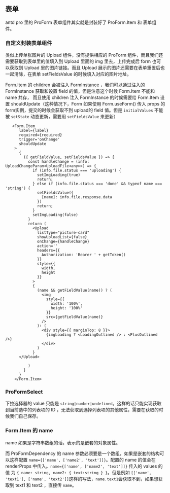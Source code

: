 ## 表单

antd pro 里的 ProForm 表单组件其实就是封装好了 ProForm.Item 和 表单组件。

### 自定义封装表单组件

类似上传单张图片的 Upload 组件，没有提供相应的 ProForm 组件，而且我们还需要获取到表单里的值填入到 Upload 里面的 img 里去，上传完成后 form 也可以获取到 Upload 里的图片链接。而且 Upload 展示的图片还需要在表单重置后也一起清除，在表单 setFieldsValue 的时候填入对应的图片地址。

Form.Item 的 children 会被注入 FormInstance ，我们可以通过注入的 FormInstance 获取和设置 field 的值，但是注意这个时候 Form.Item 不能和 name 共存， 而且使用 children 注入 FormInstance  的时候需要给 Form.Item 设置 shouldUpdate（这种情况下，Form 如果使用 Form.useForm() 传入 props 的 form实例，提交的时候会获取不到 upload的 field 值。但是 `initialValues` 不能被 `setState` 动态更新，需要用 `setFieldsValue` 来更新）

```tsx
   <Form.Item
      label={label}
      required={required}
      trigger='onChange'
      shouldUpdate
    >
      {
        ({ getFieldValue, setFieldsValue }) => {
          const handleChange = (info: UploadChangeParam<UploadFile<any>>) => {
            if (info.file.status === 'uploading') {
              setImgLoading(true)
              return;
            } else if (info.file.status === 'done' && typeof name === 'string') {
              setFieldsValue({
                [name]: info.file.response.data
              })
              return;
            }
            setImgLoading(false)
          }
          return (
            <Upload
              listType="picture-card"
              showUploadList={false}
              onChange={handleChange}
              action=''
              headers={{
                Authorization: 'Bearer ' + getToken()
              }}
              style={{
                width,
                height
              }}
            >
            {
              (name && getFieldValue(name)) ? (
                <img
                  style={{
                    width: '100%',
                    height: '100%'
                  }}
                  src={getFieldValue(name)}
                />
              ): (
                <div style={{ marginTop: 8 }}>
                  {imgLoading ? <LoadingOutlined /> : <PlusOutlined />}
                </div>
              )
            }
      </Upload>

          )
        }
      }
    </Form.Item>
```

### ProFormSelect

下拉选择器的 value 只能是 `string|number|undefined`。这样的话只能实现获取到当前选中的列表项的 ID ，无法获取到选择列表项的其他属性，需要在获取的时候我们自己保存。

### Form.Item 的 name

name 如果是字符串数组的话，表示的是嵌套的对象属性。

而 ProFormDependency 的 name 参数必须要是一个数组，如果是嵌套的结构可以这样配置 `name={['name', ['name2', 'text']]}`。配置的 name 的值会在 renderProps 中传入。`name={['name', ['name2', 'text']]}` 传入的 values 的值 为 `{ name: string, name2: { text:string } }`。但是例如 `[['name', 'text1'], ['name', 'text2']]`这样的写法，`name.text1`会获取不到，如果想获取到 text1 和 text2 ，直接传 `name`。